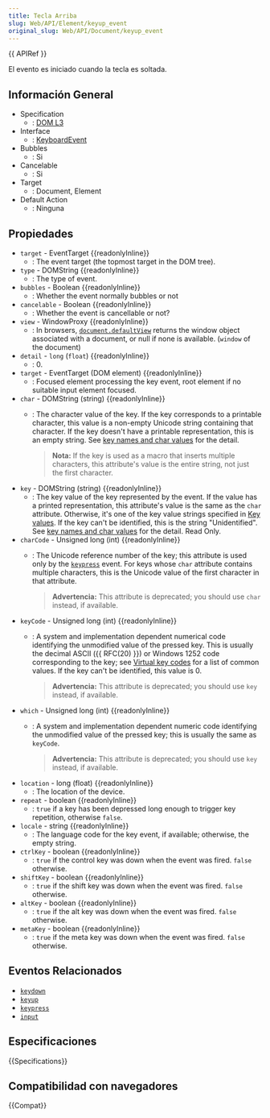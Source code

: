 ```yaml
---
title: Tecla Arriba
slug: Web/API/Element/keyup_event
original_slug: Web/API/Document/keyup_event
---
```


{{ APIRef }}

El evento es iniciado cuando la tecla es soltada.

## Información General

- Specification
  - : [DOM L3](https://www.w3.org/TR/DOM-Level-3-Events/#event-type-keyup)
- Interface
  - : [KeyboardEvent](/es/docs/DOM/KeyboardEvent)
- Bubbles
  - : Si
- Cancelable
  - : Si
- Target
  - : Document, Element
- Default Action
  - : Ninguna

## Propiedades

- `target` - EventTarget {{readonlyInline}}
  - : The event target (the topmost target in the DOM tree).
- `type` - DOMString {{readonlyInline}}
  - : The type of event.
- `bubbles` - Boolean {{readonlyInline}}
  - : Whether the event normally bubbles or not
- `cancelable` - Boolean {{readonlyInline}}
  - : Whether the event is cancellable or not?
- `view` - WindowProxy {{readonlyInline}}
  - : In browsers, [`document.defaultView`](/es/docs/Web/API/Document/defaultView) returns the window object associated with a document, or null if none is available. (`window` of the document)
- `detail` - `long` (`float`) {{readonlyInline}}
  - : 0.
- `target` - EventTarget (DOM element) {{readonlyInline}}
  - : Focused element processing the key event, root element if no suitable input element focused.
- `char` - DOMString (string) {{readonlyInline}}
  - : The character value of the key. If the key corresponds to a printable character, this value is a non-empty Unicode string containing that character. If the key doesn't have a printable representation, this is an empty string. See [key names and char values](/es/docs/Web/API/KeyboardEvent#Key_names_and_Char_values) for the detail.

     > **Nota:** If the key is used as a macro that inserts multiple characters, this attribute's value is the entire string, not just the first character.
- `key` - DOMString (string) {{readonlyInline}}
  - : The key value of the key represented by the event. If the value has a printed representation, this attribute's value is the same as the `char` attribute. Otherwise, it's one of the key value strings specified in [Key values](#key_values). If the key can't be identified, this is the string "Unidentified". See [key names and char values](/es/docs/Web/API/KeyboardEvent#Key_names_and_Char_values) for the detail. Read Only.
- `charCode` - Unsigned long (int) {{readonlyInline}}
  - : The Unicode reference number of the key; this attribute is used only by the [`keypress`](/en-US/docs/Mozilla_event_reference/keypress) event. For keys whose `char` attribute contains multiple characters, this is the Unicode value of the first character in that attribute.

    > **Advertencia:** This attribute is deprecated; you should use `char` instead, if available.
- `keyCode` - Unsigned long (int) {{readonlyInline}}
  - : A system and implementation dependent numerical code identifying the unmodified value of the pressed key. This is usually the decimal ASCII ({{ RFC(20) }}) or Windows 1252 code corresponding to the key; see [Virtual key codes](#virtual_key_codes) for a list of common values. If the key can't be identified, this value is 0.

    > **Advertencia:** This attribute is deprecated; you should use `key` instead, if available.
- `which` - Unsigned long (int) {{readonlyInline}}
  - : A system and implementation dependent numeric code identifying the unmodified value of the pressed key; this is usually the same as `keyCode`.

    > **Advertencia:** This attribute is deprecated; you should use `key` instead, if available.
- `location` - long (float) {{readonlyInline}}
  - : The location of the device.
- `repeat` - boolean {{readonlyInline}}
  - : `true` if a key has been depressed long enough to trigger key repetition, otherwise `false`.
- `locale` - string {{readonlyInline}}
  - : The language code for the key event, if available; otherwise, the empty string.
- `ctrlKey` - boolean {{readonlyInline}}
  - : `true` if the control key was down when the event was fired. `false` otherwise.
- `shiftKey` - boolean {{readonlyInline}}
  - : `true` if the shift key was down when the event was fired. `false` otherwise.
- `altKey` - boolean {{readonlyInline}}
  - : `true` if the alt key was down when the event was fired. `false` otherwise.
- `metaKey` - boolean {{readonlyInline}}
  - : `true` if the meta key was down when the event was fired. `false` otherwise.

## Eventos Relacionados

- [`keydown`](/es/docs/Web/Reference/Events/keydown)
- [`keyup`](/es/docs/Web/Reference/Events/keyup)
- [`keypress`](/es/docs/Web/Reference/Events/keypress)
- [`input`](/es/docs/Web/Reference/Events/input)

## Especificaciones

{{Specifications}}

## Compatibilidad con navegadores

{{Compat}}
